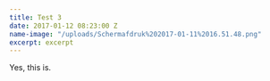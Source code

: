 ```yaml
---
title: Test 3
date: 2017-01-12 08:23:00 Z
name-image: "/uploads/Schermafdruk%202017-01-11%2016.51.48.png"
excerpt: excerpt
---
```


Yes, this is.